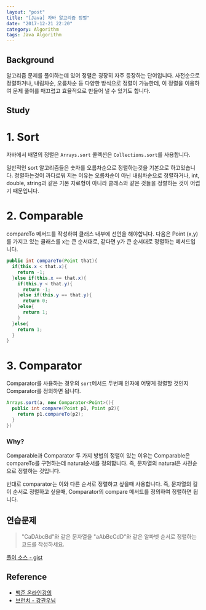 ```yaml
---
layout: "post"
title: "[Java] 자바 알고리즘 정렬"
date: "2017-12-21 22:20"
category: Algorithm
tags: Java Algorithm
---
```


## Background
알고리즘 문제를 풀이하는데 있어 정렬은 굉장히 자주 등장하는 단어입니다. 사전순으로 정렬하거나, 내림차순, 오름차순 등 다양한 방식으로 정렬이 가능한데, 이 정렬을 이용하여 문제 풀이를 매끄럽고 효율적으로 만들어 낼 수 있기도 합니다.

## Study

# 1. Sort  
자바에서 배열의 정렬은 `Arrays.sort` 콜렉션은 `Collections.sort`를 사용합니다.  

  일반적인 sort 알고리즘들은 숫자를 오름차순으로 정렬하는것을 기본으로 하고있습니다. 정렬하는것이 까다로워 지는 이유는 오름차순이 아닌 내림차순으로 정렬하거나, int, double, string과 같은 기본 자료형이 아니라 클래스와 같은 것들을 정렬하는 것이 어렵기 때문입니다.

# 2. Comparable
compareTo 메서드를 작성하여 클래스 내부에 선언을 해야합니다.
다음은 Point (x,y)를 가지고 있는 클래스를 x는 큰 순서대로, 같다면 y가 큰 순서대로 정렬하는 메서드입니다.

```Java
public int compareTo(Point that){
  if(this.x < that.x){
    return -1;
  }else if(this.x == that.x){
    if(this.y < that.y){
      return -1;
    }else if(this.y == that.y){
      return 0;
    }else{
      return 1;
    }
  }else{
    return 1;
  }
}
```

# 3. Comparator
Comparator를 사용하는 경우의 `sort`메서드 두번째 인자에 어떻게 정렬할 것인지 Comparator를 정의하면 됩니다.

```Java
Arrays.sort(a, new Comparator<Point>(){
  public int compare(Point p1, Point p2){
    return p1.compareTo(p2);
  }
})
```

### Why?
Comparable과 Comparator 두 가지 방법의 정렬이 있는 이유는 Comparable은 compareTo를 구현하는데 natural순서를 정의합니다. 즉, 문자열의 natural은 사전순으로 정렬하는 것입니다.

반대로 comparator는 이와 다른 순서로 정렬하고 싶을때 사용합니다. 즉, 문자열의 길이 순서로 정렬하고 싶을때, Comparator의 compare 메서드를 정의하여 정렬하면 됩니다.

## 연습문제
> "CaDAbcBd"와 같은 문자열을 "aAbBcCdD"와 같은 알파벳 순서로 정렬하는 코드를 작성하세요.

[풀이 소스 - gist](https://gist.github.com/Kirade/e8bc5dadf69fe412f0b026f4dc33b6af)
## Reference
* [백준 온라인강의](https://code.plus/lecture/9)
* [브런치 - 강관우님](https://brunch.co.kr/@kd4/7)

